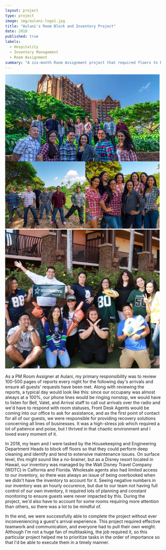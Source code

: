 ```yaml
---
layout: project
type: project
image: img/aulani-logo1.jpg
title: "Aulani's Room Block and Inventory Project"
date: 2018
published: true
labels:
  - Hospitality
  - Inventory Management
  - Room Assignment
summary: "A six-month Room Assignment project that required floors to be blocked out of available inventory for the Housekeeping and Engineering departments at Aulani."
---
```


<div class="text-center p-4">
  <img width="500px" src="../img/aulani-room-assignment/aulani-annual-group-pic-2016.jpg" class="img-thumbnail" >
  <img width="500px" src="../img/aulani-room-assignment/aulani-annual-group-pic-2017.jpg" class="img-thumbnail" >
</div>

As a PM Room Assigner at Aulani, my primary responsibility was to review 100-500 pages of reports every night for the following day's arrivals and ensure all guests' requests have been met. Along with reviewing the reports, a typical day would look like this: since our occupany was almost always at a 100%, our phone lines would be ringing nonstop, we would have to listen for Bell, Valet, and Arrival staff to call out arrivals over the radio and we'd have to respond with room statuses, Front Desk Agents would be coming into our office to ask for assistance, and as the first point of contact for all of our guests, we were responsible for providing recovery solutions concerning all lines of businesses. It was a high-stress job which required a lot of patience and poise, but I thrived in that chaotic environment and I loved every moment of it.

In 2018, my team and I were tasked by the Housekeeping and Engineering Department Heads to block off floors so that they could perform deep cleaning and identify and tend to extensive maintenance issues. On surface level, this might sound like a no-brainer, but as a Disney resort located in Hawaii, our inventory was managed by the Walt Disney Travel Company (WDTC) in Calfornia and Florida. Wholesale agents also had limited access to our inventory, so there was always an issue of being overbooked when we didn't have the inventory to account for it. Seeing negative numbers in our inventory was an hourly occurence, but due to our team not having full control of our own inventory, it required lots of planning and constant monitoring to ensure guests were never impacted by this. During the project, we'd also have to account for some rooms requiring more attention than others, so there was a lot to be mindful of. 

In the end, we were successfully able to complete the project without ever inconveniencing a guest's arrival experience. This project required effective teamwork and communication, and everyone had to pull their own weight. Although I'm not a huge fan of multitasking, the job required it, so this particular project helped me to prioritize tasks in the order of importance so that I'd be able to execute them in a timely manner. 

